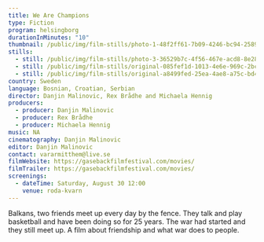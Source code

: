 ```yaml
---
title: We Are Champions
type: Fiction
program: helsingborg
durationInMinutes: "10"
thumbnail: /public/img/film-stills/photo-1-48f2ff61-7b09-4246-bc94-2589e65f2ca2.jpg
stills:
  - still: /public/img/film-stills/photo-3-36529b7c-4f56-467e-acd8-8e28c9a2f3f7.jpg
  - still: /public/img/film-stills/original-085fef1d-1013-4e6e-969c-2bc409a95efc.jpeg
  - still: /public/img/film-stills/original-a8499fed-25ea-4ae8-a75c-bd446a2d01b6.jpeg
country: Sweden
language: Bosnian, Croatian, Serbian
director: Danjin Malinovic, Rex Brådhe and Michaela Hennig
producers:
  - producer: Danjin Malinovic
  - producer: Rex Brådhe
  - producer: Michaela Hennig
music: NA
cinematography: Danjin Malinovic
editor: Danjin Malinovic
contact: vararmitthem@live.se
filmWebsite: https://gasebackfilmfestival.com/movies/
filmTrailer: https://gasebackfilmfestival.com/movies/
screenings:
  - dateTime: Saturday, August 30 12:00
    venue: roda-kvarn
---
```

Balkans, two friends meet up every day by the fence. They talk and play basketball and have been doing so for 25 years. The war had started and they still meet up. A film about friendship and what war does to people.